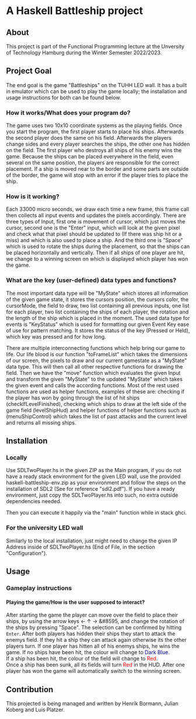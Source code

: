 # A Haskell Battleship project

## About
This project is part of the Functional Programming lecture at the Unversity of Technology Hamburg during the Winter Semester 2022/2023.


## Project Goal
The end goal is the game "Battleships" on the TUHH LED wall. It has a built in emulator which can be used to play the game locally; the installation and usage instructions for both can be found below.
### How it works/What does your program do? 
The game uses two 10x10 coordinate systems as the playing fields. Once you start the program, the first player starts to place his ships. Afterwards the second player does the same on his field. Afterwards the players change sides and every player searches the ships, the other one has hidden on the field. The first player who destroys all ships of his enemy wins the game. Because the ships can be placed everywhere in the field, even several on the same position, the players are responsible for the correct placement. If a ship is moved near to the border and some parts are outside of the border, the game will stop with an error if the player tries to place the ship.
### How is it working?
Each 33000 micro seconds, we draw each time a new frame, this frame call then collects all input events and updates the pixels accordingly.
There are three types of Input, first one is movement of cursor, which just moves the cursor, second one is the "Enter" input, which will look at the given pixel and check what that pixel should be updated to (If there was ship hit or a miss) and which is also used to place a ship. And the third one is "Space" which is used to rotate the ships during the placement, so that the ships can be placed horizontally and vertically.
Then if all ships of one player are hit, we change to a winning screen on which is displayed which player has won the game.
### What are the key (user-defined) data types and functions?
The most important data type will be "MyState" which stores all information of the given game state, it stores the cursors position, the cursors color, the cursorMode, the field to draw, two list containing all previous inputs, one list for each player, two list containing the ships of each player, the rotation and the length of the ship which is placed in the moment.
The used data type for events is "KeyStatus" which is used for formatting our given Event Key ease of use for pattern matching. It stores the status of the key (Pressed or Held), which key was pressed and for how long.

There are multiple interconnecting functions which help bring our game to life.
Our life blood is our function "toFrameList" which takes the dimensions of our screen, the pixels to draw and our current gamestate as a "MyState" data type. This will then call all other respective functions for drawing the field.
Then we have the "move" function which evaluates the given Input and transform the given "MyState" to the updated "MyState" which takes the given event and calls the according functions.
Most of the rest used functions are used as helper functions, examples of these are: checking if the player has won by going through the list of hit ships (checkIfLevelFinished), checking which ships to draw at the left side of the game field (levelShipHud) and helper functions of helper functions such as (menuShipControl) which takes the list of past attacks and the current level and returns all missing ships.

## Installation
### Locally
Use SDLTwoPlayer.hs in the given ZIP as the Main program, if you do not have a ready stack environment for the given LED wall, use the provided haskell-battleship-env.zip as your environment and follow the steps on the installation of SDL2 (See for reference "sdl2.pdf").
If you have a ready environment, just copy the SDLTwoPlayer.hs into such, no extra outside dependencies needed.

Then you can execute it happily via the "main" function while in stack ghci.

### For the university LED wall 
Similarly to the local installation, just might need to change the given IP Address inside of SDLTwoPlayer.hs (End of File, in the section "Configuration").

## Usage

### Gameplay instructions

#### Playing the game/How is the user supposed to interact?
After starting the game the player can move over the field to place their ships, by using the arrow keys &#8592; &#8593; &#8594; &#8595, and change the rotation of the ships by pressing "Space". The selection can be confirmed by hitting `Enter`. After both players has hidden their ships they start to attack the enemys field. If they hit a ship they can attack again otherwise its the other players turn. If one player has hitten all of his enemys ships, he wins the game.
If no ships have been hit, the colour will change to <span style="color:darkblue">Dark Blue</span>.\
If a ship has been hit, the colour of the field will change to <span style="color:red">Red</span>.\
Once a ship has been sunk, all its fields will turn <span style="color:red">Red</span> in the HUD.
After one player has won the game will automatically switch to the winning screen.
## Contribution
This projected is being managed and written by Henrik Bormann, Julian Koberg and Luis Platzer.
